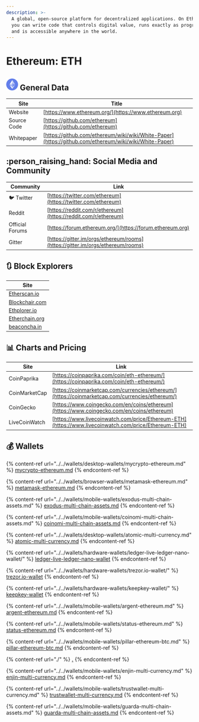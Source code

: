 ```yaml
---
description: >-
  A global, open-source platform for decentralized applications. On Ethereum,
  you can write code that controls digital value, runs exactly as programmed,
  and is accessible anywhere in the world.
---
```


# Ethereum: ETH

## ![](../../.gitbook/assets/eth.png) General Data

| Site        | Title                                                                                                  |
| ----------- | ------------------------------------------------------------------------------------------------------ |
| Website     | [https://www.ethereum.org/](https://www.ethereum.org)                                                  |
| Source Code | [https://github.com/ethereum](https://github.com/ethereum)                                             |
| Whitepaper  | [https://github.com/ethereum/wiki/wiki/White-Paper](https://github.com/ethereum/wiki/wiki/White-Paper) |

## :person_raising_hand: Social Media and Community

| Community       | Link                                                                           |
| --------------- | ------------------------------------------------------------------------------ |
| :bird: Twitter  | [https://twitter.com/ethereum](https://twitter.com/ethereum)                   |
| Reddit          | [https://reddit.com/r/ethereum](https://reddit.com/r/ethereum)                 |
| Official Forums | [https://forum.ethereum.org/](https://forum.ethereum.org)                      |
| Gitter          | [https://gitter.im/orgs/ethereum/rooms](https://gitter.im/orgs/ethereum/rooms) |

## :arrows_clockwise: Block Explorers

| Site                                              |
| ------------------------------------------------- |
| [Etherscan.io](https://etherscan.io)              |
| [Blockchair.com](https://blockchair.com/ethereum) |
| [Ethplorer.io](https://ethplorer.io)              |
| [Etherchain.org](https://etherchain.org)          |
| [beaconcha.in](https://beaconcha.in)              |

## :bar_chart: Charts and Pricing

| Site          | Link                                                                                                 |
| ------------- | ---------------------------------------------------------------------------------------------------- |
| CoinPaprika   | [https://coinpaprika.com/coin/eth-ethereum/](https://coinpaprika.com/coin/eth-ethereum/)             |
| CoinMarketCap | [https://coinmarketcap.com/currencies/ethereum/](https://coinmarketcap.com/currencies/ethereum/)     |
| CoinGecko     | [https://www.coingecko.com/en/coins/ethereum](https://www.coingecko.com/en/coins/ethereum)           |
| LiveCoinWatch | [https://www.livecoinwatch.com/price/Ethereum-ETH](https://www.livecoinwatch.com/price/Ethereum-ETH) |

## :moneybag: Wallets

{% content-ref url="../../wallets/desktop-wallets/mycrypto-ethereum.md" %}
[mycrypto-ethereum.md](../../wallets/desktop-wallets/mycrypto-ethereum.md)
{% endcontent-ref %}

{% content-ref url="../../wallets/browser-wallets/metamask-ethereum.md" %}
[metamask-ethereum.md](../../wallets/browser-wallets/metamask-ethereum.md)
{% endcontent-ref %}

{% content-ref url="../../wallets/mobile-wallets/exodus-multi-chain-assets.md" %}
[exodus-multi-chain-assets.md](../../wallets/mobile-wallets/exodus-multi-chain-assets.md)
{% endcontent-ref %}

{% content-ref url="../../wallets/mobile-wallets/coinomi-multi-chain-assets.md" %}
[coinomi-multi-chain-assets.md](../../wallets/mobile-wallets/coinomi-multi-chain-assets.md)
{% endcontent-ref %}

{% content-ref url="../../wallets/desktop-wallets/atomic-multi-currency.md" %}
[atomic-multi-currency.md](../../wallets/desktop-wallets/atomic-multi-currency.md)
{% endcontent-ref %}

{% content-ref url="../../wallets/hardware-wallets/ledger-live-ledger-nano-wallet/" %}
[ledger-live-ledger-nano-wallet](../../wallets/hardware-wallets/ledger-live-ledger-nano-wallet/)
{% endcontent-ref %}

{% content-ref url="../../wallets/hardware-wallets/trezor.io-wallet/" %}
[trezor.io-wallet](../../wallets/hardware-wallets/trezor.io-wallet/)
{% endcontent-ref %}

{% content-ref url="../../wallets/hardware-wallets/keepkey-wallet/" %}
[keepkey-wallet](../../wallets/hardware-wallets/keepkey-wallet/)
{% endcontent-ref %}

{% content-ref url="../../wallets/mobile-wallets/argent-ethereum.md" %}
[argent-ethereum.md](../../wallets/mobile-wallets/argent-ethereum.md)
{% endcontent-ref %}

{% content-ref url="../../wallets/mobile-wallets/status-ethereum.md" %}
[status-ethereum.md](../../wallets/mobile-wallets/status-ethereum.md)
{% endcontent-ref %}

{% content-ref url="../../wallets/mobile-wallets/pillar-ethereum-btc.md" %}
[pillar-ethereum-btc.md](../../wallets/mobile-wallets/pillar-ethereum-btc.md)
{% endcontent-ref %}

{% content-ref url="./" %}
[.](./)
{% endcontent-ref %}

{% content-ref url="../../wallets/mobile-wallets/enjin-multi-currency.md" %}
[enjin-multi-currency.md](../../wallets/mobile-wallets/enjin-multi-currency.md)
{% endcontent-ref %}

{% content-ref url="../../wallets/mobile-wallets/trustwallet-multi-currency.md" %}
[trustwallet-multi-currency.md](../../wallets/mobile-wallets/trustwallet-multi-currency.md)
{% endcontent-ref %}

{% content-ref url="../../wallets/mobile-wallets/guarda-multi-chain-assets.md" %}
[guarda-multi-chain-assets.md](../../wallets/mobile-wallets/guarda-multi-chain-assets.md)
{% endcontent-ref %}

